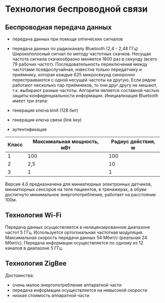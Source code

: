 # Технология беспроводной связи

## Беспроводная передача данных

- передача данных при помощи оптических сигналов

- передача данных по радиоканалу Bluetooth (2,4 - 2,48 ГГц)
  Широкополосный сигнал по методу частотных скачков. Несущая частота сигнала скачкообразно меняется 1600 раз в секунду (всего 79 рабочих частот).
  Последовательность переключения между частотами псевдослучайная, известна только передатчику и приёмнику, которая каждые 625 микросекунд синхронно перестраиваются с одной несущей частоты на другую.
  Если рядом работают несколько пар приёмников, то они друг другу не мешают, т.к. выбирают разные частоты.
  Алгоритм является составной частью защиты конфиденциальности информации.
  Инициализация Bluetooth имеет три этапа:
- генерация ключа kinit (128 бит)
- генерация ключа связи (link key)
- аутентификация

| Класс | Максимальная мощность, мВт | Радиус действия, м |
| ----- | -------------------------- | ------------------ |
| 1     | 100                        | 100                |
| 2     | 2,5                        | 10                 |
| 3     | 1                          | 1                  |

Версия 4.0 предназначена для миниатюрных электронных датчиков, миниатюрных сенсоров на теле пациентов, в тренажерах, в обуви достигнуто минимальное энергопотребление, работает на расстоянии 100м.

## Технология Wi-Fi

Передача данных осуществляется в нелицензированном диапазоне частот 5 ГГц. Используется ортогональная частотная модуляция. Максимальная скорость передачи данных 54 Мбит/с (реальная 24 Мбит/с). Передача информации осуществляется по одному из 12 каналов в диапазоне 5 ГГц.

## Технология ZigBee

Достоинства:

- очень малое энергопотребление аппаратной части
- передача информации осуществляется на невысокой скорости
- низкая стоимость аппаратной части
